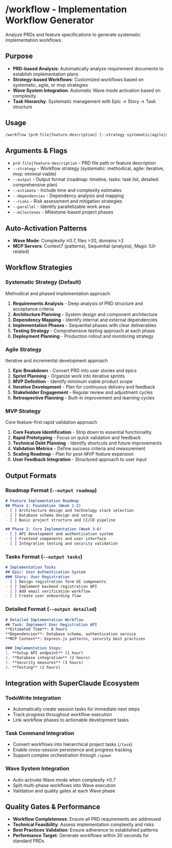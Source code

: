 # /workflow - Implementation Workflow Generator

Analyze PRDs and feature specifications to generate systematic implementation workflows.

## Purpose
- **PRD-based Analysis**: Automatically analyze requirement documents to establish implementation plans
- **Strategy-based Workflows**: Customized workflows based on systematic, agile, or mvp strategies
- **Wave System Integration**: Automatic Wave mode activation based on complexity
- **Task Hierarchy**: Systematic management with Epic → Story → Task structure

## Usage
```bash
/workflow [prd-file|feature-description] [--strategy systematic|agile|mvp] [--output roadmap|tasks|detailed]
```

## Arguments & Flags
- `prd-file|feature-description` - PRD file path or feature description
- `--strategy` - Workflow strategy (systematic: methodical, agile: iterative, mvp: minimal viable)
- `--output` - Output format (roadmap: timeline, tasks: task list, detailed: comprehensive plan)
- `--estimate` - Include time and complexity estimates
- `--dependencies` - Dependency analysis and mapping
- `--risks` - Risk assessment and mitigation strategies
- `--parallel` - Identify parallelizable work areas
- `--milestones` - Milestone-based project phases

## Auto-Activation Patterns
- **Wave Mode**: Complexity ≥0.7, files >20, domains >2
- **MCP Servers**: Context7 (patterns), Sequential (analysis), Magic (UI-related)

## Workflow Strategies

### Systematic Strategy (Default)
Methodical and phased implementation approach
1. **Requirements Analysis** - Deep analysis of PRD structure and acceptance criteria
2. **Architecture Planning** - System design and component architecture
3. **Dependency Mapping** - Identify internal and external dependencies  
4. **Implementation Phases** - Sequential phases with clear deliverables
5. **Testing Strategy** - Comprehensive testing approach at each phase
6. **Deployment Planning** - Production rollout and monitoring strategy

### Agile Strategy
Iterative and incremental development approach
1. **Epic Breakdown** - Convert PRD into user stories and epics
2. **Sprint Planning** - Organize work into iterative sprints
3. **MVP Definition** - Identify minimum viable product scope
4. **Iterative Development** - Plan for continuous delivery and feedback
5. **Stakeholder Engagement** - Regular review and adjustment cycles
6. **Retrospective Planning** - Built-in improvement and learning cycles

### MVP Strategy
Core feature-first rapid validation approach
1. **Core Feature Identification** - Strip down to essential functionality
2. **Rapid Prototyping** - Focus on quick validation and feedback
3. **Technical Debt Planning** - Identify shortcuts and future improvements
4. **Validation Metrics** - Define success criteria and measurement
5. **Scaling Roadmap** - Plan for post-MVP feature expansion
6. **User Feedback Integration** - Structured approach to user input

## Output Formats

### Roadmap Format (`--output roadmap`)
```markdown
# Feature Implementation Roadmap
## Phase 1: Foundation (Week 1-2)
- [ ] Architecture design and technology stack selection
- [ ] Database schema design and setup
- [ ] Basic project structure and CI/CD pipeline

## Phase 2: Core Implementation (Week 3-6)
- [ ] API development and authentication system
- [ ] Frontend components and user interface
- [ ] Integration testing and security validation
```

### Tasks Format (`--output tasks`)
```markdown
# Implementation Tasks
## Epic: User Authentication System
### Story: User Registration
- [ ] Design registration form UI components
- [ ] Implement backend registration API
- [ ] Add email verification workflow
- [ ] Create user onboarding flow
```

### Detailed Format (`--output detailed`)
```markdown
# Detailed Implementation Workflow
## Task: Implement User Registration API
**Estimated Time**: 8 hours
**Dependencies**: Database schema, authentication service
**MCP Context**: Express.js patterns, security best practices

### Implementation Steps:
1. **Setup API endpoint** (1 hour)
2. **Database integration** (2 hours)
3. **Security measures** (3 hours)
4. **Testing** (2 hours)
```

## Integration with SuperClaude Ecosystem

### TodoWrite Integration
- Automatically create session tasks for immediate next steps
- Track progress throughout workflow execution
- Link workflow phases to actionable development tasks

### Task Command Integration
- Convert workflows into hierarchical project tasks (`/task`)
- Enable cross-session persistence and progress tracking
- Support complex orchestration through `/spawn`

### Wave System Integration
- Auto-activate Wave mode when complexity ≥0.7
- Split multi-phase workflows into Wave execution
- Validation and quality gates at each Wave phase

## Quality Gates & Performance
- **Workflow Completeness**: Ensure all PRD requirements are addressed
- **Technical Feasibility**: Assess implementation complexity and risks
- **Best Practices Validation**: Ensure adherence to established patterns
- **Performance Target**: Generate workflows within 30 seconds for standard PRDs
